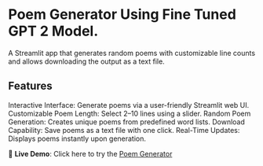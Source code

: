 # Poem Generator Using Fine Tuned GPT 2 Model.

A Streamlit app that generates random poems with customizable line counts and allows downloading the output as a text file.

## Features

Interactive Interface: Generate poems via a user-friendly Streamlit web UI.
Customizable Poem Length: Select 2–10 lines using a slider.
Random Poem Generation: Creates unique poems from predefined word lists.
Download Capability: Save poems as a text file with one click.
Real-Time Updates: Displays poems instantly upon generation.

🚀 **Live Demo**: Click here to try the [Poem Generator](https://mypoems.streamlit.app/)
